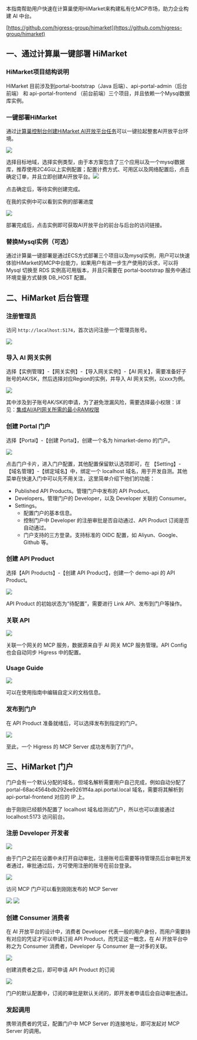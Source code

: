本指南帮助用户快速在计算巢使用HiMarket来构建私有化MCP市场，助力企业构建 AI 中台。

[https://github.com/higress-group/himarket](https://github.com/higress-group/himarket)

## 一、通过计算巢一键部署 HiMarket
### HiMarket项目结构说明
HiMarket 目前涉及到portal-bootstrap（Java 后端）、api-portal-admin（后台前端） 和 api-portal-frontend （前台前端）三个项目，并且依赖一个Mysql数据库实例。

### 一键部署HiMarket
通过[计算巢控制台创建HiMarket AI开放平台任务](https://computenest.console.aliyun.com/service/instance/create/cn-hangzhou?type=user&ServiceId=service-a9acee41142746928283&ServiceVersion=beta)可以一键拉起整套AI开放平台环境。

![](https://intranetproxy.alipay.com/skylark/lark/0/2025/png/198743/1756301233627-e4f71bd8-46cc-468c-96a2-ee359836878b.png)

选择目标地域，选择实例类型，由于本方案包含了三个应用以及一个mysql数据库，推荐使用2C4G以上实例配置；配置计费方式、可用区以及网络配置后，点击确定订单，并且立即创建AI开放平台。![](https://intranetproxy.alipay.com/skylark/lark/0/2025/png/198743/1756301119586-64abc28c-5e27-4faf-bb27-9248476b9d2a.png)

点击确定后，等待实例创建完成。

在我的实例中可以看到实例的部署进度

![](https://intranetproxy.alipay.com/skylark/lark/0/2025/png/198743/1756301189851-348e9dd9-7f3e-4540-98f1-45c854c7b20a.png)

部署完成后，点击实例即可获取AI开放平台的前台与后台的访问链接。

### 替换Mysql实例（可选）
通过计算巢一键部署是通过ECS方式部署三个项目以及mysql实例，用户可以快速体验HiMarket的MCP中台能力，如果用户有进一步生产使用的诉求，可以将 Mysql 切换至 RDS 实例高可用版本，并且只需要在 portal-bootstrap 服务中通过环境变量方式替换 DB_HOST 配置。

## 二、HiMarket 后台管理
### 注册管理员
访问 `http://localhost:5174`，首次访问注册一个管理员账号。

![](https://intranetproxy.alipay.com/skylark/lark/0/2025/png/156306/1756119821010-918f90e0-8975-4e4b-9c49-fed73bd5da3e.png)

### 导入 AI 网关实例
选择【实例管理】-【网关实例】-【导入网关实例】-【AI 网关】，需要准备好子账号的AK/SK，然后选择对应Region的实例，并导入 AI 网关实例，以xxx为例。

![](https://intranetproxy.alipay.com/skylark/lark/0/2025/png/156306/1756120367063-e2c9d5e5-9bad-4193-a681-c59145839c54.png)

其中涉及到子账号AK/SK的申请，为了避免泄漏风险，需要选择最小权限：详见：[集成AI/API网关所需的最小RAM权限](https://aliyuque.antfin.com/ah5vgb/kg7h1z/oc8wb6f5mpa9xssd?singleDoc#)

### 创建 Portal 门户
选择【Portal】-【创建 Portal】，创建一个名为 himarket-demo 的门户。

![](https://intranetproxy.alipay.com/skylark/lark/0/2025/png/156306/1756120440508-7d2960b3-9439-43b9-91e6-de371e5ee76e.png)

点击门户卡片，进入门户配置，其他配置保留默认选项即可，在 【Setting】-【域名管理】-【绑定域名】中，绑定一个 localhost 域名，用于开发自测。其他菜单在快速入门中可以先不用关注，这里简单介绍下他们的功能：

+ Published API Products。管理门户中发布的 API Product。
+ Developers。管理门户的 Developer，以及 Developer 关联的 Consumer。
+ Settings。
    - 配置门户的基本信息。
    - 控制门户中 Developer 的注册审批是否自动通过、API Product 订阅是否自动通过。
    - 门户支持的三方登录。支持标准的 OIDC 配置，如 Aliyun、Google、Github 等。

### 创建 API Product
选择【API Products】-【创建 API Product】，创建一个 demo-api 的 API Product。

![](https://intranetproxy.alipay.com/skylark/lark/0/2025/png/156306/1756120817284-7d572a58-15b2-41ca-8798-f8514dd48fec.png)

API Product 的初始状态为“待配置”，需要进行 Link API、发布到门户等操作。

### 关联 API
![](https://intranetproxy.alipay.com/skylark/lark/0/2025/png/156306/1756135284300-92fbfc3d-4927-42d2-91eb-ef586a2ae083.png)

关联一个网关的 MCP 服务，数据源来自于 AI 网关 MCP 服务管理。API Config 也会自动同步 Higress 中的配置。

### Usage Guide
![](https://intranetproxy.alipay.com/skylark/lark/0/2025/png/156306/1756135522434-60d162f9-3007-487d-a19b-36fc323e9bd3.png)

可以在使用指南中编辑自定义的文档信息。

### 发布到门户
在 API Product 准备就绪后，可以选择发布到指定的门户。

![](https://intranetproxy.alipay.com/skylark/lark/0/2025/png/156306/1756135616759-69d1a672-cadc-40af-b329-0e1c712569bc.png)

至此，一个 Higress 的 MCP Server 成功发布到了门户。

## 三、HiMarket 门户
门户会有一个默认分配的域名，但域名解析需要用户自己完成，例如自动分配了 portal-68ac4564bdb292ee9261ff4a.api.portal.local 域名，需要将其解析到 api-portal-frontend 对应的 IP 上。

由于刚刚已经额外配置了 localhost 域名给测试门户，所以也可以直接通过 localhost:5173 访问前台。

### 注册 Developer 开发者
![](https://intranetproxy.alipay.com/skylark/lark/0/2025/png/156306/1756136341614-78e70a99-6165-4ef0-9c7d-839538f32651.png)

由于门户之前在设置中未打开自动审批，注册账号后需要等待管理员后台审批开发者通过，审批通过后，方可使用注册的账号在前台登录。

![](https://intranetproxy.alipay.com/skylark/lark/0/2025/png/156306/1756136953577-e7259989-49b7-4fb3-9ac3-023453fcb303.png)

访问 MCP 门户可以看到刚刚发布的 MCP Server

![](https://intranetproxy.alipay.com/skylark/lark/0/2025/png/156306/1756137076017-354e06c7-62e2-458b-bc08-c958f3b0d00d.png) ![](https://intranetproxy.alipay.com/skylark/lark/0/2025/png/156306/1756137117244-4ffdaabe-3459-43df-a79f-a3a74fcb8641.png)

### 创建 Consumer 消费者
在 AI 开放平台的设计中，消费者 Developer 代表一般的用户身份，而用户需要持有对应的凭证才可以申请订阅 API Product，而凭证这一概念，在 AI 开放平台中称之为 Consumer 消费者，Developer 与 Consumer 是一对多的关联。

![](https://intranetproxy.alipay.com/skylark/lark/0/2025/png/156306/1756137408652-ececcf32-15a6-4b8d-a76a-6a8c6795e49a.png)

创建消费者之后，即可申请 API Product 的订阅

![](https://intranetproxy.alipay.com/skylark/lark/0/2025/png/156306/1756137466611-a90abc4b-7f39-4427-9443-671ddd24b5de.png)

门户的默认配置中，订阅的审批是默认关闭的，即开发者申请后会自动审批通过。

### 发起调用
携带消费者的凭证，配置门户中 MCP Server 的连接地址，即可发起对 MCP Server 的调用。 

